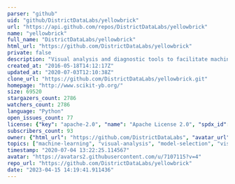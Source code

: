 ```yaml
---
parser: "github"
uid: "github/DistrictDataLabs/yellowbrick"
url: "https://api.github.com/repos/DistrictDataLabs/yellowbrick"
name: "yellowbrick"
full_name: "DistrictDataLabs/yellowbrick"
html_url: "https://github.com/DistrictDataLabs/yellowbrick"
private: false
description: "Visual analysis and diagnostic tools to facilitate machine learning model selection."
created_at: "2016-05-18T14:12:17Z"
updated_at: "2020-07-03T12:10:38Z"
clone_url: "https://github.com/DistrictDataLabs/yellowbrick.git"
homepage: "http://www.scikit-yb.org/"
size: 69520
stargazers_count: 2786
watchers_count: 2786
language: "Python"
open_issues_count: 77
license: {"key": "apache-2.0", "name": "Apache License 2.0", "spdx_id": "Apache-2.0", "url": "https://api.github.com/licenses/apache-2.0", "node_id": "MDc6TGljZW5zZTI="}
subscribers_count: 93
owner: {"html_url": "https://github.com/DistrictDataLabs", "avatar_url": "https://avatars2.githubusercontent.com/u/7107115?v=4", "login": "DistrictDataLabs", "type": "Organization"}
topics: ["machine-learning", "visual-analysis", "model-selection", "visualization", "scikit-learn", "visualizer", "matplotlib", "python", "estimator", "anaconda"]
timestamp: "2020-07-04 13:22:25.114567"
avatar: "https://avatars2.githubusercontent.com/u/7107115?v=4"
repo_url: "https://github.com/DistrictDataLabs/yellowbrick"
date: "2023-04-15 14:19:41.911436"
---
```

